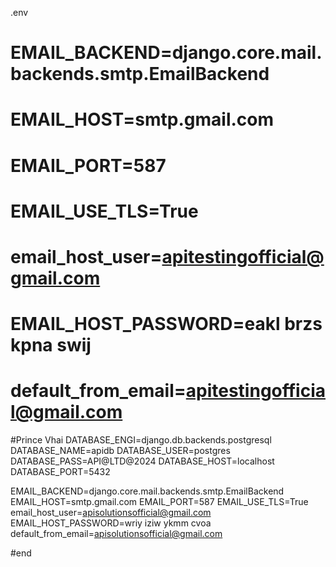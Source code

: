 .env

# EMAIL_BACKEND=django.core.mail.backends.smtp.EmailBackend
# EMAIL_HOST=smtp.gmail.com
# EMAIL_PORT=587
# EMAIL_USE_TLS=True
# email_host_user=apitestingofficial@gmail.com
# EMAIL_HOST_PASSWORD=eakl brzs kpna swij
# default_from_email=apitestingofficial@gmail.com

#Prince Vhai
DATABASE_ENGI=django.db.backends.postgresql
DATABASE_NAME=apidb
DATABASE_USER=postgres
DATABASE_PASS=API@LTD@2024
DATABASE_HOST=localhost
DATABASE_PORT=5432


EMAIL_BACKEND=django.core.mail.backends.smtp.EmailBackend
EMAIL_HOST=smtp.gmail.com
EMAIL_PORT=587
EMAIL_USE_TLS=True
email_host_user=apisolutionsofficial@gmail.com
EMAIL_HOST_PASSWORD=wriy iziw ykmm cvoa
default_from_email=apisolutionsofficial@gmail.com

#end
